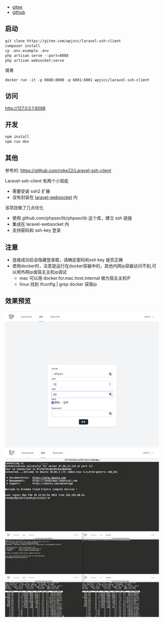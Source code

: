 
* [gitee](https://gitee.com/wpjscc/laravel-ssh-client)
* [github](https://github.com/wpjscc/laravel-ssh-client)
## 启动
```
git clone https://gitee.com/wpjscc/laravel-ssh-client
composer install
cp .env.example .env
php artisan serve --port=8088
php artisan websocket:serve

```

或者

```
docker run -it -p 8088:8000 -p 6001:6001 wpjscc/laravel-ssh-client

```

## 访问

http://127.0.0.1:8088

## 开发

```
npm install
npm run dev
```


## 其他
参考的: https://github.com/roke22/Laravel-ssh-client


Laravel-ssh-client 有两个小瑕疵
* 需要安装 ssh2 扩展
* 没有封装在 [laravel-websocket](https://github.com/beyondcode/laravel-websockets) 内

该项目做了几点优化
* 使用 github.com/phpseclib/phpseclib 这个库，建立 ssh 链接
* 集成在 laravel-websocket 内
* 支持密码和 ssh-key 登录

## 注意

* 连接成功后会隐藏登录框，请确定密码和ssh key 是否正确
* 使用docker时，注意是运行在docker容器中的，其他内网ip容器访问不到,可以用外网ip或宿主主机ip调试
  * mac 可以用 docker.for.mac.host.internal 做为宿主主机IP
  * linux 找到 ifconfig | grep docker 获取ip

## 效果预览

![](/public/image/login.png)
![](/public/image/iterm.png)
![](/public/image/iterm-share.png)
![](/public/image/top.png)

